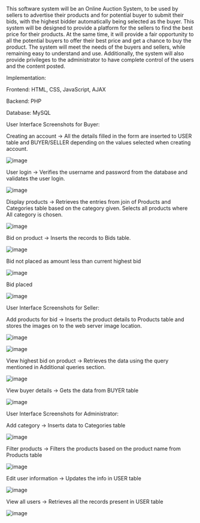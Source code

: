 This software system will be an Online Auction System, to be used by sellers to advertise their
products and for potential buyer to submit their bids, with the highest bidder automatically being
selected as the buyer. This system will be designed to provide a platform for the sellers to find the
best price for their products. At the same time, it will provide a fair opportunity to all the potential
buyers to offer their best price and get a chance to buy the product. The system will meet the needs of
the buyers and sellers, while remaining easy to understand and use. Additionally, the system will also
provide privileges to the administrator to have complete control of the users and the content posted.

Implementation:

Frontend: HTML, CSS, JavaScript, AJAX

Backend: PHP

Database: MySQL


User Interface Screenshots for Buyer:

Creating an account -> All the details filled in the form are inserted to USER table and
BUYER/SELLER depending on the values selected when creating account.

![image](https://github.com/manasivg1997/Online-Auction-System/assets/24837305/6e06d47a-9928-4337-b95d-a182e175fcdf)

User login -> Verifies the username and password from the database and validates the user
login.

![image](https://github.com/manasivg1997/Online-Auction-System/assets/24837305/c17b5c8b-236e-4aae-a864-2954f6cb4938)

Display products -> Retrieves the entries from join of Products and Categories table based on
the category given. Selects all products where All category is chosen.

![image](https://github.com/manasivg1997/Online-Auction-System/assets/24837305/4aede528-4ab4-4ce6-8602-861021b209f6)

Bid on product -> Inserts the records to Bids table.

![image](https://github.com/manasivg1997/Online-Auction-System/assets/24837305/19f89b04-6c18-4ce6-b48c-9cb5c1f83183)

Bid not placed as amount less than current highest bid

![image](https://github.com/manasivg1997/Online-Auction-System/assets/24837305/e5e7a9cc-0561-43ba-a559-1f45207e19d6)

Bid placed

![image](https://github.com/manasivg1997/Online-Auction-System/assets/24837305/dd6d6e1d-b1d4-409b-b50a-775943bfe369)

User Interface Screenshots for Seller:

Add products for bid -> Inserts the product details to Products table and stores the images on to the web server image location.

![image](https://github.com/manasivg1997/Online-Auction-System/assets/24837305/d476a2f6-29f4-4785-84e8-f3927c04896b)

![image](https://github.com/manasivg1997/Online-Auction-System/assets/24837305/a159d5f8-fcbf-48e2-8692-5818551dcb7a)

View highest bid on product -> Retrieves the data using the query mentioned in Additional
queries section.

![image](https://github.com/manasivg1997/Online-Auction-System/assets/24837305/51899f1c-2c74-416e-bbdd-c795f65ff1c1)

View buyer details -> Gets the data from BUYER table

![image](https://github.com/manasivg1997/Online-Auction-System/assets/24837305/90326a8b-8833-49a0-8cbd-d35abcad5a22)

User Interface Screenshots for Administrator:

Add category -> Inserts data to Categories table

![image](https://github.com/manasivg1997/Online-Auction-System/assets/24837305/276b53f9-8b4f-4456-bca4-d4f5fb92c3f1)

Filter products -> Filters the products based on the product name from Products table

![image](https://github.com/manasivg1997/Online-Auction-System/assets/24837305/6f2369a2-4b76-4a59-9bed-48d5f2473c2a)

Edit user information -> Updates the info in USER table

![image](https://github.com/manasivg1997/Online-Auction-System/assets/24837305/8bfa2976-8317-44be-8d35-1a901f99aedc)

View all users -> Retrieves all the records present in USER table

![image](https://github.com/manasivg1997/Online-Auction-System/assets/24837305/2fd04079-dcc6-4458-bf1e-fee390d95f46)

